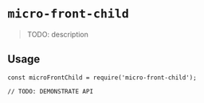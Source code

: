 # `micro-front-child`

> TODO: description

## Usage

```
const microFrontChild = require('micro-front-child');

// TODO: DEMONSTRATE API
```
